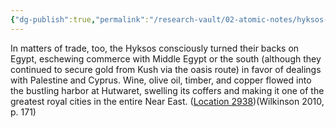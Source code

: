 ```yaml
---
{"dg-publish":true,"permalink":"/research-vault/02-atomic-notes/hyksos-trade-cut-out-upper-egypt-in-favor-of-direct-trade-with-the-levant/"}
---
```


In matters of trade, too, the Hyksos consciously turned their backs on Egypt, eschewing commerce with Middle Egypt or the south (although they continued to secure gold from Kush via the oasis route) in favor of dealings with Palestine and Cyprus. Wine, olive oil, timber, and copper flowed into the bustling harbor at Hutwaret, swelling its coffers and making it one of the greatest royal cities in the entire Near East. ([Location 2938](https://readwise.io/to_kindle?action=open&asin=B004FGMZAI&location=2938))(Wilkinson 2010, p. 171)